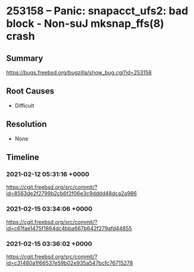 # 253158 – Panic: snapacct_ufs2: bad block - Non-suJ mksnap_ffs(8) crash

## Summary

https://bugs.freebsd.org/bugzilla/show_bug.cgi?id=253158

## Root Causes

* Difficult

## Resolution

* None

## Timeline

### 2021-02-12 05:31:16 +0000

https://cgit.freebsd.org/src/commit/?id=8563de2f2799b2cb6f2f06e3c9dddd48dca2a986

### 2021-02-15 03:34:06 +0000

https://cgit.freebsd.org/src/commit/?id=c61fae1475f1864dc4bba667b642f279afd44855

### 2021-02-15 03:36:02 +0000

https://cgit.freebsd.org/src/commit/?id=c31480a1f66537e59b02e935a547bcfc76715278
